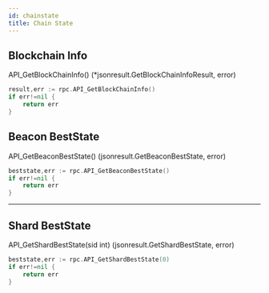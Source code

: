 ```yaml
---
id: chainstate
title: Chain State
---
```


## Blockchain Info

API_GetBlockChainInfo() (\*jsonresult.GetBlockChainInfoResult, error)

```go title="Example: get blockchain info"
result,err := rpc.API_GetBlockChainInfo()
if err!=nil {
    return err
}
```

## Beacon BestState

API_GetBeaconBestState() (jsonresult.GetBeaconBestState, error)

```go title="Example: get beststate of beacon-chain"
beststate,err := rpc.API_GetBeaconBestState()
if err!=nil {
    return err
}
```

---

## Shard BestState

API_GetShardBestState(sid int) (jsonresult.GetShardBestState, error)

```go title="Example: get beststate of shard-chain 0"
beststate,err := rpc.API_GetShardBestState(0)
if err!=nil {
    return err
}
```
